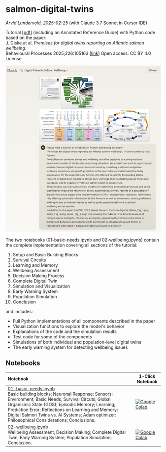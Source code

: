 # salmon-digital-twins

_Arvid Lundervold, 2025-02-25_ (with Claude 3.7 Sonnet in Cursor IDE)


Tutorial [[pdf](https://github.com/arvidl/salmon-digital-twins/blob/main/papers/DigitalTwin_20250225.pdf)] (including an Annotated Reference Guide) with Python code based on the paper:<br> J. Giske at al. _Premises for digital twins reporting on Atlantic salmon wellbeing_. <br>Behavioural Processes 2025;226:105163 [[link](https://www.sciencedirect.com/science/article/pii/S0376635725000257)] Open access: CC BY 4.0 License


<img src="https://github.com/arvidl/salmon-digital-twins/blob/main/assets/Claude_3.7_Sonnet_prompt.png?raw=true" alt="Salmon Digital Twin" width="800"/>


The two notebooks (01-basic-needs.ipynb and 02-wellbeing.ipynb) contain the complete implementation covering all sections of the tutorial:

1. Setup and Basic Building Blocks
2. Survival Circuits
3. Learning and Memory  
4. Wellbeing Assessment
5. Decision Making Process
6. Complete Digital Twin
7. Simulation and Visualization
8. Early Warning System
9. Population Simulation
10. Conclusion

and includes:

- Full Python implementations of all components described in the paper
- Visualization functions to explore the model's behavior
- Explanations of the code and the simulation results
- Test code for some of the components
- Simulations of both individual and population-level digital twins
- The early warning system for detecting wellbeing issues



## Notebooks

| Notebook    |      1-Click Notebook      |
|:----------|------|
|  [01-basic-needs.ipynb](https://nbviewer.jupyter.org/github/arvidl/blob/main/notebooks/01-basic-needs.ipynb)<br> Basic building blocks; Neuronal Response; Sensors; Environment; Basic Needs;  Survival Circuts; Global Organismic State (GOS); Episodic Memory; Learning; Prediction Error; Reflections on Learning and Memory: Digital Salmon Twins vs. AI Systems; Adam optimizer: Philosophical Considerations; Conclusions.     | [![Google Colab](https://colab.research.google.com/assets/colab-badge.svg)](https://colab.research.google.com/github/arvidl/blob/main/notebooks/01-basic-needs.ipynb)|
|  [02-wellbeing.ipynb](https://nbviewer.jupyter.org/github/arvidl/blob/main/notebooks/02-wellbeing.ipynb)<br> Wellbeing Assessment; Decision Making; Complete Digital Twin; Early Warning System; Population Simulation; Conclusion. | [![Google Colab](https://colab.research.google.com/assets/colab-badge.svg)](https://colab.research.google.com/github/MMIV-ML/BMED365-2025/blob/main/Lab5-Comp-Mod/notebooks/01-action-potentials.ipynb)|
